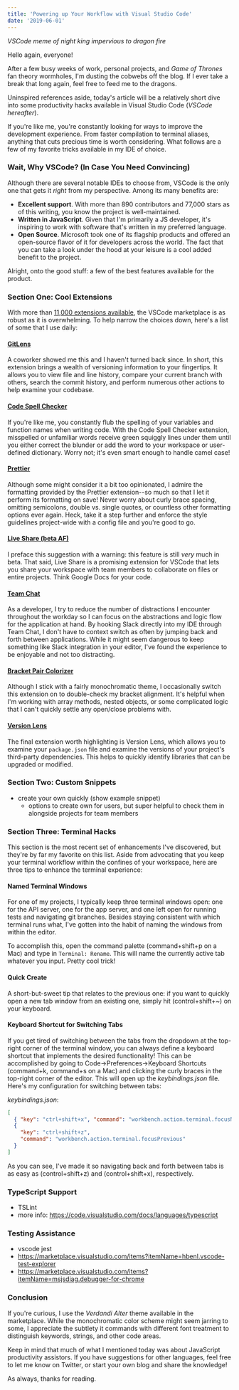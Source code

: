 ```yaml
---
title: 'Powering up Your Workflow with Visual Studio Code'
date: '2019-06-01'
---
```


_VSCode meme of night king impervious to dragon fire_

Hello again, everyone!

After a few busy weeks of work, personal projects, and _Game of Thrones_ fan theory wormholes, I'm dusting the cobwebs off the blog. If I ever take a break that long again, feel free to feed me to the dragons.

Uninspired references aside, today's article will be a relatively short dive into some productivity hacks available in Visual Studio Code (_VSCode hereafter_).

If you're like me, you're constantly looking for ways to improve the development experience. From faster compilation to terminal aliases, anything that cuts precious time is worth considering. What follows are a few of my favorite tricks available in my IDE of choice.

### Wait, Why VSCode? (In Case You Need Convincing)

Although there are several notable IDEs to choose from, VSCode is the only one that gets it _right_ from my perspective. Among its many benefits are:

- <strong>Excellent support</strong>. With more than 890 contributors and 77,000 stars as of this writing, you know the project is well-maintained.
- <strong>Written in JavaScript</strong>. Given that I'm primarily a JS developer, it's inspiring to work with software that's written in my preferred language.
- <strong>Open Source</strong>. Microsoft took one of its flagship products and offered an open-source flavor of it for developers across the world. The fact that you can take a look under the hood at your leisure is a cool added benefit to the project.

Alright, onto the good stuff: a few of the best features available for the product.

### Section One: Cool Extensions

With more than <a href="https://marketplace.visualstudio.com/search?target=VSCode&category=All%20categories&sortBy=Downloads" target="_blank">11,000 extensions available</a>, the VSCode marketplace is as robust as it is overwhelming. To help narrow the choices down, here's a list of some that I use daily:

#### <a href="https://marketplace.visualstudio.com/items?itemName=eamodio.gitlens" target="_blank">GitLens</a>

A coworker showed me this and I haven't turned back since. In short, this extension brings a wealth of versioning information to your fingertips. It allows you to view file and line history, compare your current branch with others, search the commit history, and perform numerous other actions to help examine your codebase.

#### <a href="https://marketplace.visualstudio.com/items?itemName=streetsidesoftware.code-spell-checker" target="_blank">Code Spell Checker</a>

If you're like me, you constantly flub the spelling of your variables and function names when writing code. With the Code Spell Checker extension, misspelled or unfamiliar words receive green squiggly lines under them until you either correct the blunder or add the word to your workspace or user-defined dictionary. Worry not; it's even smart enough to handle camel case!

#### <a href="https://marketplace.visualstudio.com/items?itemName=esbenp.prettier-vscode" target="_blank">Prettier</a>

Although some might consider it a bit too opinionated, I admire the formatting provided by the Prettier extension--so much so that I let it perform its formatting on save! Never worry about curly brace spacing, omitting semicolons, double vs. single quotes, or countless other formatting options ever again. Heck, take it a step further and enforce the style guidelines project-wide with a config file and you're good to go.

#### <a href="https://marketplace.visualstudio.com/items?itemName=MS-vsliveshare.vsliveshare" target="_blank">Live Share (beta AF)</a>

I preface this suggestion with a warning: this feature is still _very_ much in beta. That said, Live Share is a promising extension for VSCode that lets you share your workspace with team members to collaborate on files or entire projects. Think Google Docs for your code.

#### <a href="https://marketplace.visualstudio.com/items?itemName=karigari.chat" target="_blank">Team Chat</a>

As a developer, I try to reduce the number of distractions I encounter throughout the workday so I can focus on the abstractions and logic flow for the application at hand. By hooking Slack directly into my IDE through Team Chat, I don't have to context switch as often by jumping back and forth between applications. While it might seem dangerous to keep something like Slack integration in your editor, I've found the experience to be enjoyable and not too distracting.

#### <a href="https://marketplace.visualstudio.com/items?itemName=CoenraadS.bracket-pair-colorizer" target="_blank">Bracket Pair Colorizer</a>

Although I stick with a fairly monochromatic theme, I occasionally switch this extension on to double-check my bracket alignment. It's helpful when I'm working with array methods, nested objects, or some complicated logic that I can't quickly settle any open/close problems with.

#### <a href="https://marketplace.visualstudio.com/items?itemName=pflannery.vscode-versionlens" target="_blank">Version Lens</a>

The final extension worth highlighting is Version Lens, which allows you to examine your `package.json` file and examine the versions of your project's third-party dependencies. This helps to quickly identify libraries that can be upgraded or modified.

### Section Two: Custom Snippets

- create your own quickly (show example snippet)
  - options to create own for users, but super helpful to check them in alongside projects for team members

### Section Three: Terminal Hacks

This section is the most recent set of enhancements I've discovered, but they're by far my favorite on this list. Aside from advocating that you keep your terminal workflow within the confines of your workspace, here are three tips to enhance the terminal experience:

#### Named Terminal Windows

For one of my projects, I typically keep three terminal windows open: one for the API server, one for the app server, and one left open for running tests and navigating git branches. Besides staying consistent with which terminal runs what, I've gotten into the habit of naming the windows from within the editor.

To accomplish this, open the command palette (command+shift+p on a Mac) and type in `Terminal: Rename`. This will name the currently active tab whatever you input. Pretty cool trick!

#### Quick Create

A short-but-sweet tip that relates to the previous one: if you want to quickly open a new tab window from an existing one, simply hit (control+shift+~) on your keyboard.

#### Keyboard Shortcut for Switching Tabs

If you get tired of switching between the tabs from the dropdown at the top-right corner of the terminal window, you can always define a keyboard shortcut that implements the desired functionality! This can be accomplished by going to Code->Preferences->Keyboard Shortcuts (command+k, command+s on a Mac) and clicking the curly braces in the top-right corner of the editor. This will open up the _keybindings.json_ file. Here's my configuration for switching between tabs:

_keybindings.json_:

```json
[
  { "key": "ctrl+shift+x", "command": "workbench.action.terminal.focusNext" },
  {
    "key": "ctrl+shift+z",
    "command": "workbench.action.terminal.focusPrevious"
  }
]
```

As you can see, I've made it so navigating back and forth between tabs is as easy as (control+shift+z) and (control+shift+x), respectively.

### TypeScript Support

- TSLint
- more info: https://code.visualstudio.com/docs/languages/typescript

### Testing Assistance

- vscode jest
- https://marketplace.visualstudio.com/items?itemName=hbenl.vscode-test-explorer
- https://marketplace.visualstudio.com/items?itemName=msjsdiag.debugger-for-chrome

### Conclusion

If you're curious, I use the _Verdandi Alter_ theme available in the marketplace. While the monochromatic color scheme might seem jarring to some, I appreciate the subtlety it commands with different font treatment to distinguish keywords, strings, and other code areas.

Keep in mind that much of what I mentioned today was about JavaScript productivity assistors. If you have suggestions for other languages, feel free to let me know on Twitter, or start your own blog and share the knowledge!

As always, thanks for reading.
